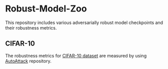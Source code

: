 # Robust-Model-Zoo
This repository includes various adversarially robust model checkpoints and their robustness metrics.

## CIFAR-10
The robustness metrics for [CIFAR-10 dataset](https://www.cs.toronto.edu/~kriz/cifar.html) are measured by using [AutoAttack](https://github.com/fra31/auto-attack) repository.
